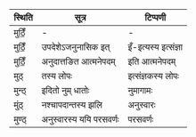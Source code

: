 | स्थिति | सूत्र | टिप्पणी |
| ----- | ------- | ------ |
| मुठिँ॒ | - | - |
| मुठिँ॒ | उपदेशेऽजनुनासिक इत् | इँ-इत्यस्य इत्संज्ञा |
| मुठिँ॒ | अनुदात्तङित आत्मनेपदम् | इति आत्मनेपदम् |
| मुठ् | तस्य लोपः | इत्संज्ञकस्य लोपः |
| मुन्ठ् | इदितो नुम् धातोः | नुमागामः |
| मुंठ् | नश्चापदान्तस्य झलि | अनुस्वारः |
| मुण्ठ् | अनुस्वारस्य ययि परसवर्णः | परसवर्णः |
